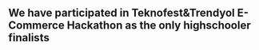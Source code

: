 <h2>We have participated in Teknofest&Trendyol E-Commerce Hackathon as the only highschooler finalists</h2>
